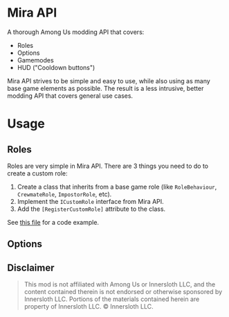 # Mira API

A thorough Among Us modding API that covers:
- Roles
- Options
- Gamemodes
- HUD ("Cooldown buttons")
  
Mira API strives to be simple and easy to use, while also using as many base game elements as possible. The result is a less intrusive, better modding API that covers general use cases.

# Usage

## Roles
Roles are very simple in Mira API. There are 3 things you need to do to create a custom role:
1. Create a class that inherits from a base game role (like `RoleBehaviour`, `CrewmateRole`, `ImpostorRole`, etc).
2. Implement the `ICustomRole` interface from Mira API.
3. Add the `[RegisterCustomRole]` attribute to the class.

See [this file](https://github.com/All-Of-Us-Mods/MiraAPI/blob/master/MiraAPI.Example/CustomRole.cs) for a code example.

## Options


## Disclaimer

> This mod is not affiliated with Among Us or Innersloth LLC, and the content contained therein is not endorsed or otherwise sponsored by Innersloth LLC. Portions of the materials contained herein are property of Innersloth LLC. © Innersloth LLC.
